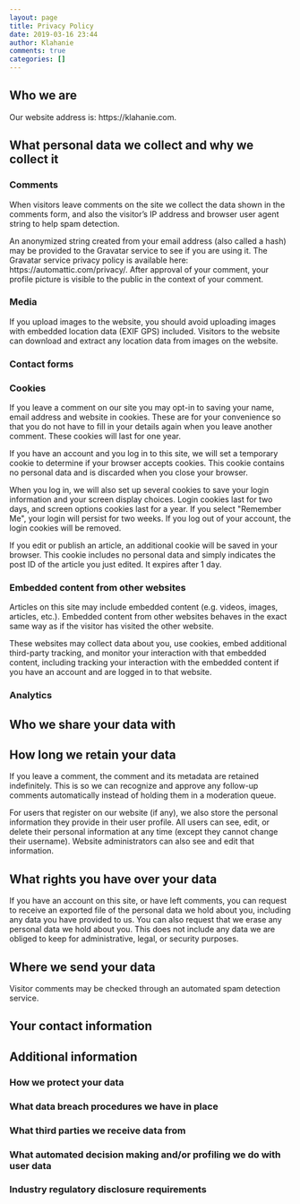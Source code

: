 ```yaml
---
layout: page
title: Privacy Policy
date: 2019-03-16 23:44
author: Klahanie
comments: true
categories: []
---
```

<!-- wp:heading --><h2>Who we are</h2><!-- /wp:heading --><!-- wp:paragraph --><p>Our website address is: https://klahanie.com.</p><!-- /wp:paragraph --><!-- wp:heading --><h2>What personal data we collect and why we collect it</h2><!-- /wp:heading --><!-- wp:heading {"level":3} --><h3>Comments</h3><!-- /wp:heading --><!-- wp:paragraph --><p>When visitors leave comments on the site we collect the data shown in the comments form, and also the visitor&#8217;s IP address and browser user agent string to help spam detection.</p><!-- /wp:paragraph --><!-- wp:paragraph --><p>An anonymized string created from your email address (also called a hash) may be provided to the Gravatar service to see if you are using it. The Gravatar service privacy policy is available here: https://automattic.com/privacy/. After approval of your comment, your profile picture is visible to the public in the context of your comment.</p><!-- /wp:paragraph --><!-- wp:heading {"level":3} --><h3>Media</h3><!-- /wp:heading --><!-- wp:paragraph --><p>If you upload images to the website, you should avoid uploading images with embedded location data (EXIF GPS) included. Visitors to the website can download and extract any location data from images on the website.</p><!-- /wp:paragraph --><!-- wp:heading {"level":3} --><h3>Contact forms</h3><!-- /wp:heading --><!-- wp:heading {"level":3} --><h3>Cookies</h3><!-- /wp:heading --><!-- wp:paragraph --><p>If you leave a comment on our site you may opt-in to saving your name, email address and website in cookies. These are for your convenience so that you do not have to fill in your details again when you leave another comment. These cookies will last for one year.</p><!-- /wp:paragraph --><!-- wp:paragraph --><p>If you have an account and you log in to this site, we will set a temporary cookie to determine if your browser accepts cookies. This cookie contains no personal data and is discarded when you close your browser.</p><!-- /wp:paragraph --><!-- wp:paragraph --><p>When you log in, we will also set up several cookies to save your login information and your screen display choices. Login cookies last for two days, and screen options cookies last for a year. If you select &quot;Remember Me&quot;, your login will persist for two weeks. If you log out of your account, the login cookies will be removed.</p><!-- /wp:paragraph --><!-- wp:paragraph --><p>If you edit or publish an article, an additional cookie will be saved in your browser. This cookie includes no personal data and simply indicates the post ID of the article you just edited. It expires after 1 day.</p><!-- /wp:paragraph --><!-- wp:heading {"level":3} --><h3>Embedded content from other websites</h3><!-- /wp:heading --><!-- wp:paragraph --><p>Articles on this site may include embedded content (e.g. videos, images, articles, etc.). Embedded content from other websites behaves in the exact same way as if the visitor has visited the other website.</p><!-- /wp:paragraph --><!-- wp:paragraph --><p>These websites may collect data about you, use cookies, embed additional third-party tracking, and monitor your interaction with that embedded content, including tracking your interaction with the embedded content if you have an account and are logged in to that website.</p><!-- /wp:paragraph --><!-- wp:heading {"level":3} --><h3>Analytics</h3><!-- /wp:heading --><!-- wp:heading --><h2>Who we share your data with</h2><!-- /wp:heading --><!-- wp:heading --><h2>How long we retain your data</h2><!-- /wp:heading --><!-- wp:paragraph --><p>If you leave a comment, the comment and its metadata are retained indefinitely. This is so we can recognize and approve any follow-up comments automatically instead of holding them in a moderation queue.</p><!-- /wp:paragraph --><!-- wp:paragraph --><p>For users that register on our website (if any), we also store the personal information they provide in their user profile. All users can see, edit, or delete their personal information at any time (except they cannot change their username). Website administrators can also see and edit that information.</p><!-- /wp:paragraph --><!-- wp:heading --><h2>What rights you have over your data</h2><!-- /wp:heading --><!-- wp:paragraph --><p>If you have an account on this site, or have left comments, you can request to receive an exported file of the personal data we hold about you, including any data you have provided to us. You can also request that we erase any personal data we hold about you. This does not include any data we are obliged to keep for administrative, legal, or security purposes.</p><!-- /wp:paragraph --><!-- wp:heading --><h2>Where we send your data</h2><!-- /wp:heading --><!-- wp:paragraph --><p>Visitor comments may be checked through an automated spam detection service.</p><!-- /wp:paragraph --><!-- wp:heading --><h2>Your contact information</h2><!-- /wp:heading --><!-- wp:heading --><h2>Additional information</h2><!-- /wp:heading --><!-- wp:heading {"level":3} --><h3>How we protect your data</h3><!-- /wp:heading --><!-- wp:heading {"level":3} --><h3>What data breach procedures we have in place</h3><!-- /wp:heading --><!-- wp:heading {"level":3} --><h3>What third parties we receive data from</h3><!-- /wp:heading --><!-- wp:heading {"level":3} --><h3>What automated decision making and/or profiling we do with user data</h3><!-- /wp:heading --><!-- wp:heading {"level":3} --><h3>Industry regulatory disclosure requirements</h3><!-- /wp:heading -->
